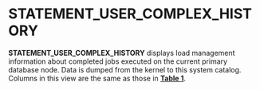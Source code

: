 # STATEMENT\_USER\_COMPLEX\_HISTORY<a name="EN-US_TOPIC_0245374767"></a>

**STATEMENT\_USER\_COMPLEX\_HISTORY**  displays load management information about completed jobs executed on the current primary database node. Data is dumped from the kernel to this system catalog. Columns in this view are the same as those in  **[Table 1](gs_wlm_session_history.md#en-us_topic_0237122397_en-us_topic_0112535431_table75981925115018)**.

